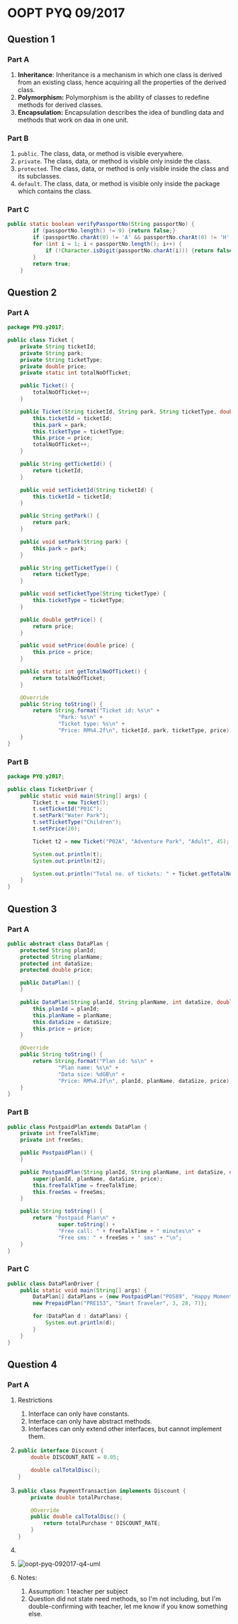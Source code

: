 # OOPT PYQ 09/2017

## Question 1

### Part A

1. **Inheritance**: Inheritance is a mechanism in which one class is derived from an existing class, hence acquiring all the properties of the derived class.
2. **Polymorphism:** Polymorphism is the ability of classes to redefine methods for derived classes.
3. **Encapsulation:** Encapsulation describes the idea of bundling data and methods that work on daa in one unit.

### Part B

1. `public`. The class, data, or method is visible everywhere.
2. `private`. The class, data, or method is visible only inside the class.
3. `protected`. The class, data, or method is only visible inside the class and its subclasses.
4. `default`. The class, data, or method is visible only inside the package which contains the class.

### Part C

```java
public static boolean verifyPassportNo(String passportNo) {
        if (passportNo.length() != 9) {return false;}
        if (passportNo.charAt(0) != 'A' && passportNo.charAt(0) != 'H' && passportNo.charAt(0) != 'K') {return false;}
        for (int i = 1; i < passportNo.length(); i++) {
            if (!Character.isDigit(passportNo.charAt(i))) {return false;}
        }
        return true;
    }
```

## Question 2

### Part A

```java
package PYQ.y2017;

public class Ticket {
    private String ticketId;
    private String park;
    private String ticketType;
    private double price;
    private static int totalNoOfTicket;

    public Ticket() {
        totalNoOfTicket++;
    }

    public Ticket(String ticketId, String park, String ticketType, double price) {
        this.ticketId = ticketId;
        this.park = park;
        this.ticketType = ticketType;
        this.price = price;
        totalNoOfTicket++;
    }

    public String getTicketId() {
        return ticketId;
    }

    public void setTicketId(String ticketId) {
        this.ticketId = ticketId;
    }

    public String getPark() {
        return park;
    }

    public void setPark(String park) {
        this.park = park;
    }

    public String getTicketType() {
        return ticketType;
    }

    public void setTicketType(String ticketType) {
        this.ticketType = ticketType;
    }

    public double getPrice() {
        return price;
    }

    public void setPrice(double price) {
        this.price = price;
    }

    public static int getTotalNoOfTicket() {
        return totalNoOfTicket;
    }

    @Override
    public String toString() {
        return String.format("Ticket id: %s\n" +
                "Park: %s\n" +
                "Ticket type: %s\n" +
                "Price: RM%4.2f\n", ticketId, park, ticketType, price);
    }
}
```

### Part B

```java
package PYQ.y2017;

public class TicketDriver {
    public static void main(String[] args) {
        Ticket t = new Ticket();
        t.setTicketId("P01C");
        t.setPark("Water Park");
        t.setTicketType("Children");
        t.setPrice(20);

        Ticket t2 = new Ticket("P02A", "Adventure Park", "Adult", 45);

        System.out.println(t);
        System.out.println(t2);

        System.out.println("Total no. of tickets: " + Ticket.getTotalNoOfTicket());
    }
}

```

## Question 3

### Part A

```java
public abstract class DataPlan {
    protected String planId;
    protected String planName;
    protected int dataSize;
    protected double price;

    public DataPlan() {
    }

    public DataPlan(String planId, String planName, int dataSize, double price) {
        this.planId = planId;
        this.planName = planName;
        this.dataSize = dataSize;
        this.price = price;
    }

    @Override
    public String toString() {
        return String.format("Plan id: %s\n" +
                "Plan name: %s\n" +
                "Data size: %dGB\n" +
                "Price: RM%4.2f\n", planId, planName, dataSize, price);
    }
}
```

### Part B

```java
public class PostpaidPlan extends DataPlan {
    private int freeTalkTime;
    private int freeSms;

    public PostpaidPlan() {
    }

    public PostpaidPlan(String planId, String planName, int dataSize, double price, int freeTalkTime, int freeSms) {
        super(planId, planName, dataSize, price);
        this.freeTalkTime = freeTalkTime;
        this.freeSms = freeSms;
    }

    public String toString() {
        return "Postpaid Plan\n" +
                super.toString() +
                "Free call: " + freeTalkTime + " minutes\n" +
                "Free sms: " + freeSms + " sms" + "\n";
    }
}
```

### Part C

```java
public class DataPlanDriver {
    public static void main(String[] args) {
        DataPlan[] dataPlans = {new PostpaidPlan("POS89", "Happy Moments", 15, 78, 200, 1000),
        new PrepaidPlan("PRE153", "Smart Traveler", 3, 28, 7)};

        for (DataPlan d : dataPlans) {
            System.out.println(d);
        }
    }
}

```

## Question 4

### Part A

1. Restrictions

   1. Interface can only have constants.
   2. Interface can only have abstract methods.
   3. Interfaces can only extend other interfaces, but cannot implement them.

2. ```java
   public interface Discount {
       double DISCOUNT_RATE = 0.05;
   
       double calTotalDisc();
   }
   ```

3. ```java
   public class PaymentTransaction implements Discount {
       private double totalPurchase;
   
       @Override
       public double calTotalDisc() {
           return totalPurchase * DISCOUNT_RATE;
       }
   }
   ```

4. 

   1. ![oopt-pyq-092017-q4-uml](oopt-09-2017.assets/oopt-pyq-092017-q4-uml.png)
   2. Notes:
      1. Assumption: 1 teacher per subject
      2. Question did not state need methods, so I'm not including, but I'm double-confirming with teacher, let me know if you know something else.

